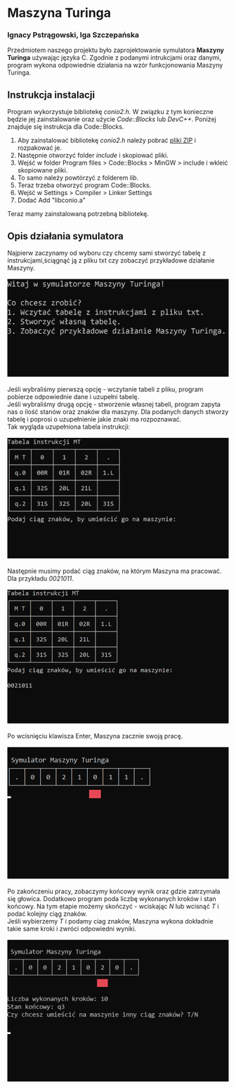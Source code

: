 
**Maszyna Turinga** 
===================

### Ignacy Pstrągowski, Iga Szczepańska 

Przedmiotem naszego projektu było zaprojektowanie symulatora **Maszyny
Turinga** używając języka C. Zgodnie z podanymi intrukcjami oraz danymi,
program wykona odpowiednie działania na wzór funkcjonowania Maszyny
Turinga.



## Instrukcja instalacji

Program wykorzystuje bibliotekę *conio2.h*. W związku z tym konieczne
będzie jej zainstalowanie oraz użycie *Code::Blocks* lub *DevC++*.
Poniżej znajduje się instrukcja dla Code::Blocks.

1.  Aby zainstalować bibliotekę *conio2.h* należy pobrać [pliki
    ZIP](https://drive.google.com/file/d/10zTCd2c7i7yccB2tQRz2sKM6JU0YYV9j/view)
    i rozpakować je.
2.  Następnie otworzyć folder *include* i skopiować pliki.
3.  Wejść w folder Program files \> Code::Blocks \> MinGW \> include i
    wkleić skopiowane pliki.
4.  To samo należy powtórzyć z folderem *lib*.
5.  Teraz trzeba otworzyć program Code::Blocks.
6.  Wejść w Settings \> Compiler \> Linker Settings
7.  Dodać Add \"libconio.a\"

Teraz mamy zainstalowaną potrzebną bibliotekę.

## Opis działania symulatora

Najpierw zaczynamy od wyboru czy chcemy sami stworzyć tabelę z
instrukcjami,ściągnąć ją z pliku txt czy zobaczyć przykładowe działanie
Maszyny.\
\
![pierwszy\_krok](https://github.com/igxsz/symulator-maszyny-touringa/blob/main/1.png)\
\
Jeśli wybraliśmy pierwszą opcję - wczytanie tabeli z pliku, program
pobierze odpowiednie dane i uzupełni tabelę.\
Jeśli wybraliśmy drugą opcję - stworzenie własnej tabeli, program zapyta
nas o ilość stanów oraz znaków dla maszyny. Dla podanych danych stworzy
tabelę i poprosi o uzupełnienie jakie znaki ma rozpoznawać.\
Tak wygląda uzupełniona tabela instrukcji:\
\
![drugi\_krok](https://github.com/igxsz/symulator-maszyny-touringa/blob/main/2.png)\
\
Następnie musimy podać ciąg znaków, na którym Maszyna ma pracować.\
Dla przykładu *0021011*.\
\
![trzeci\_krok](https://github.com/igxsz/symulator-maszyny-touringa/blob/main/5.png)\
\
Po wcisnięciu klawisza Enter, Maszyna zacznie swoją pracę.\
\
![trzeci\_krok](https://github.com/igxsz/symulator-maszyny-touringa/blob/main/3.png)\
\
Po zakończeniu pracy, zobaczymy końcowy wynik oraz gdzie zatrzymała się
głowica. Dodatkowo program poda liczbę wykonanych kroków i stan końcowy.
Na tym etapie możemy skończyć - wciskając *N* lub wcisnąć *T* i podać
kolejny ciąg znaków.\
Jeśli wybierzemy *T* i podamy ciag znaków, Maszyna wykona dokładnie
takie same kroki i zwróci odpowiedni wyniki.\
\
![czwarty\_krok](https://github.com/igxsz/symulator-maszyny-touringa/blob/main/4.png)


